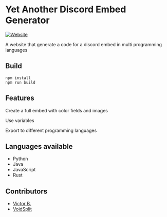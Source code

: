 # Yet Another Discord Embed Generator

[![Website](https://img.shields.io/website?url=https%3A%2F%2Fvoidsplit.github.io%2FYet-Another-Discord-Embed-Generator%2F)](https://voidsplit.github.io/Yet-Another-Discord-Embed-Generator/)

A website that generate a code for a discord embed in multi programming languages

## Build

```
npm install
npm run build
```

## Features
Create a full embed with color fields and images

Use variables

Export to different programming languages

## Languages available
- Python
- Java
- JavaScript
- Rust

## Contributors

- <a href="https://github.com/victorbnl">Victor B.</a>
- <a href="https://github.com/VoidSplit">VoidSplit</a>
